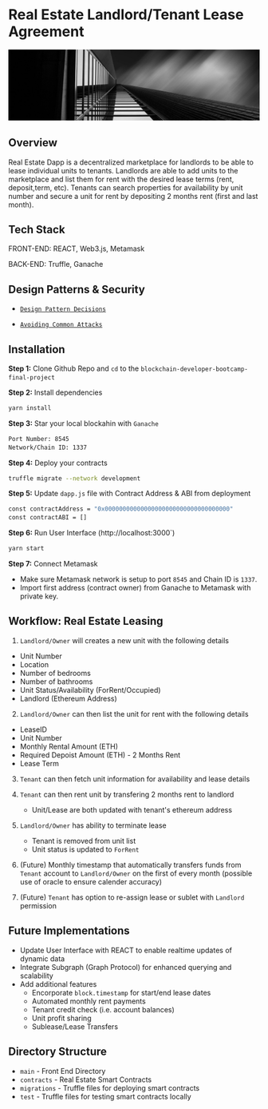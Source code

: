 # Real Estate Landlord/Tenant Lease Agreement

![Real Estate Image](/src/images/banners/hero-image-inner.jpeg)

## Overview

Real Estate Dapp is a decentralized marketplace for landlords to be able to lease individual units to tenants. Landlords are able to add units to the marketplace and list them for rent with the desired lease terms (rent, deposit,term, etc). Tenants can search properties for availability by unit number and secure a unit for rent by depositing 2 months rent (first and last month).

## Tech Stack

FRONT-END: REACT, Web3.js, Metamask

BACK-END: Truffle, Ganache

## Design Patterns & Security

- [`Design Pattern Decisions`](design-patter-decision.md)

- [`Avoiding Common Attacks`](avoiding_common_attacks.md)

## Installation

**Step 1:** Clone Github Repo and `cd` to the `blockchain-developer-bootcamp-final-project`

**Step 2:** Install dependencies

```Bash
yarn install
```

**Step 3:** Star your local blockahin with `Ganache`

```Bash
Port Number: 8545
Network/Chain ID: 1337
```

**Step 4:** Deploy your contracts

```bash
truffle migrate --network development
```

**Step 5:** Update `dapp.js` file with Contract Address & ABI from deployment

```bash
const contractAddress = "0x00000000000000000000000000000000000"
const contractABI = []
```

**Step 6:** Run User Interface (http://localhost:3000`)

```bash
yarn start
```

**Step 7:** Connect Metamask

- Make sure Metamask network is setup to port `8545` and Chain ID is `1337`.
- Import first address (contract owner) from Ganache to Metamask with private key.

## Workflow: Real Estate Leasing

1. `Landlord/Owner` will creates a new unit with the following details

- Unit Number
- Location
- Number of bedrooms
- Number of bathrooms
- Unit Status/Availability (ForRent/Occupied)
- Landlord (Ethereum Address)

2. `Landlord/Owner` can then list the unit for rent with the following details

- LeaseID
- Unit Number
- Monthly Rental Amount (ETH)
- Required Depoist Amount (ETH) - 2 Months Rent
- Lease Term

3. `Tenant` can then fetch unit information for availability and lease details

4. `Tenant` can then rent unit by transfering 2 months rent to landlord

   - Unit/Lease are both updated with tenant's ethereum address

5. `Landlord/Owner` has ability to terminate lease

   - Tenant is removed from unit list
   - Unit status is updated to `ForRent`

6. (Future) Monthly timestamp that automatically transfers funds from `Tenant` account to `Landlord/Owner` on the first of every month (possible use of oracle to ensure calender accuracy)

7. (Future) `Tenant` has option to re-assign lease or sublet with `Landlord` permission

## Future Implementations

- Update User Interface with REACT to enable realtime updates of dynamic data
- Integrate Subgraph (Graph Protocol) for enhanced querying and scalability
- Add additional features
  - Encorporate `block.timestamp` for start/end lease dates
  - Automated monthly rent payments
  - Tenant credit check (i.e. account balances)
  - Unit profit sharing
  - Sublease/Lease Transfers

## Directory Structure

- `main` - Front End Directory
- `contracts` - Real Estate Smart Contracts
- `migrations` - Truffle files for deploying smart contracts
- `test` - Truffle files for testing smart contracts locally
